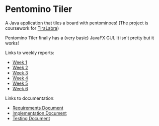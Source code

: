 # Pentomino Tiler
A Java application that tiles a board with pentominoes! (The project is coursework for [TiraLabra](https://github.com/TiraLabra/2018-1))

Pentomino Tiler finally has a (very basic) JavaFX GUI. It isn't pretty but it works!

Links to weekly reports:
* [Week 1](Documentation/Weekly_Report_1.md)
* [Week 2](Documentation/Weekly_Report_2.md)
* [Week 3](Documentation/Weekly_Report_3.md)
* [Week 4](Documentation/Weekly_Report_4.md)
* [Week 5](Documentation/Weekly_Report_5.md)
* [Week 6](Documentation/Weekly_Report_6.md)

Links to documentation:
* [Requirements Document](Documentation/Requirements_Document.md)
* [Implementation Document](Documentation/Implementation_Document.md)
* [Testing Document](Documentation/Testing_Document.md)
